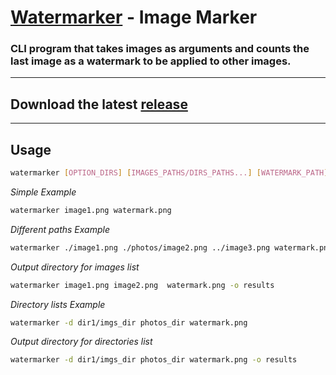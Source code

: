 # [Watermarker](https://github.com/Francesco99975/watermarker/releases/download/0.3.0/watermarker) - Image Marker

### CLI program that takes images as arguments and counts the last image as a watermark to be applied to other images.

---

## Download the latest [release](https://github.com/Francesco99975/watermarker/releases/download/0.3.0/watermarker)

---

## **Usage**

```bash
watermarker [OPTION_DIRS] [IMAGES_PATHS/DIRS_PATHS...] [WATERMARK_PATH] [OPTION_OUTPUT] [OUTPUT_PATH]
```

_Simple Example_

```bash
watermarker image1.png watermark.png
```

_Different paths Example_

```bash
watermarker ./image1.png ./photos/image2.png ../image3.png watermark.png
```

_Output directory for images list_

```bash
watermarker image1.png image2.png  watermark.png -o results
```

_Directory lists Example_

```bash
watermarker -d dir1/imgs_dir photos_dir watermark.png
```

_Output directory for directories list_

```bash
watermarker -d dir1/imgs_dir photos_dir watermark.png -o results
```
